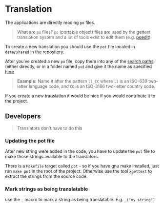# Translation

The applications are directly reading `po` files.

> What are `po` files?
> `po` (portable object) files are used by the gettext translation system and a lot of tools exist to edit them (e.g. [poedit](https://poedit.net/))

To create a new translation you should use the `pot` file located in `data/shared` in the repository.

After you've created a new `po` file, copy them into any of the [search paths](Configuration.md) (either directly, or in a folder named `po`) and give it the name as specified [here](https://www.gnu.org/software/gettext/manual/html_node/Locale-Names.html).

> **Example:** Name it after the pattern `ll_CC` where `ll` is an ISO-639 two-letter language code, and `CC` is an ISO-3166 two-letter country code.

If you create a new translation it would be nice if you would contribute it to the project.

## Developers

> Translators don't have to do this

### Updating the pot file

After new string were added in the code, you have to update the `pot` file to make those strings available to the translators.

There is a `Makefile` target called `pot` - so if you have gnu make installed, just run `make pot` in the root of the project. Otherwise use the tool `xgettext` to extract the strings from the source code.

### Mark strings as being translatable

use the `_` macro to mark a string as being translatable. E.g. `_("my string")`
